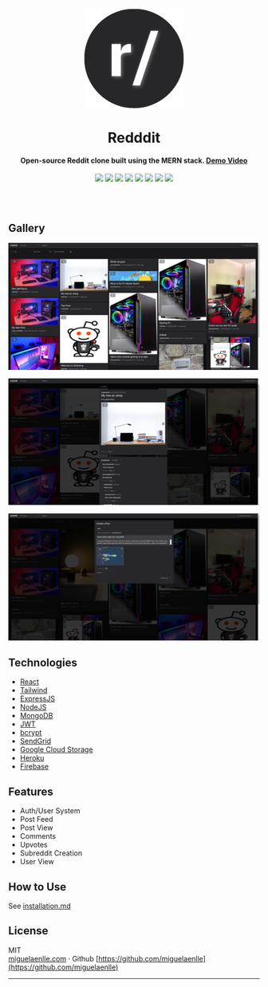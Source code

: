 

<br/>
<div align="center">
	<a href="https://github.com/miguelaenlle/reddit-clone"><img src="https://raw.githubusercontent.com/miguelaenlle/reddit-clone/main/imgs/project-icon.png" width="200"/></a>
  <h1 align="center">Redddit</h1>
<h4 align="center">Open-source Reddit clone built using the MERN stack. <a align="center" href="https://www.youtube.com/watch?v=SUX5xflrFCo">Demo Video</a></h4>
<p>
<img src="https://img.shields.io/badge/react-%2320232a.svg?style=for-the-badge&logo=react&logoColor=%2361DAFB" />
<img src="https://img.shields.io/badge/tailwindcss-%2338B2AC.svg?style=for-the-badge&logo=tailwind-css&logoColor=white" />
<img src="https://img.shields.io/badge/express.js-%23404d59.svg?style=for-the-badge&logo=express&logoColor=%2361DAFB" />
<img src="https://img.shields.io/badge/node.js-6DA55F?style=for-the-badge&logo=node.js&logoColor=white" />
<img src="https://img.shields.io/badge/MongoDB-%234ea94b.svg?style=for-the-badge&logo=mongodb&logoColor=white" />
<img src="https://img.shields.io/badge/JWT-black?style=for-the-badge&logo=JSON%20web%20tokens" />
<img src="https://img.shields.io/badge/GoogleCloud-%234285F4.svg?style=for-the-badge&logo=google-cloud&logoColor=white" />
<img src="https://img.shields.io/badge/firebase-%23039BE5.svg?style=for-the-badge&logo=firebase" />
</p>
<br/>
</div>
  <br />


## Gallery
    

![screenshot](https://github.com/miguelaenlle/reddit-clone/blob/main/imgs/img1.PNG)

![screenshot](https://github.com/miguelaenlle/reddit-clone/blob/main/imgs/img2.PNG)

![screenshot](https://github.com/miguelaenlle/reddit-clone/blob/main/imgs/img3.PNG)
    

## Technologies
- [React](https://reactjs.org/)
- [Tailwind](https://tailwindcss.com/)
- [ExpressJS](https://expressjs.com/)
- [NodeJS](https://nodejs.org/en/)
- [MongoDB](https://mongodb.com/)
- [JWT](https://jwt.io/)
- [bcrypt](https://www.npmjs.com/package/bcrypt)
- [SendGrid](https://sendgrid.com/)
- [Google Cloud Storage](https://cloud.google.com/)
- [Heroku](https://dashboard.heroku.com/apps)
- [Firebase](https://firebase.google.com/)
## Features
- Auth/User System
- Post Feed
- Post View
- Comments
- Upvotes
- Subreddit Creation
- User View

## How to Use
See [installation.md](https://github.com/miguelaenlle/reddit-clone/blob/main/installation.md)
    
## License
MIT
<br/>
[miguelaenlle.com](http://miguelaenlle.com) · Github [https://github.com/miguelaenlle](https://github.com/miguelaenlle)

---
